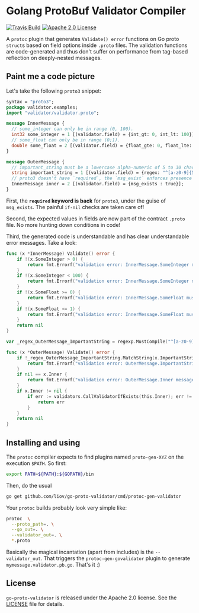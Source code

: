 # Golang ProtoBuf Validator Compiler

[![Travis Build](https://travis-ci.org/mwitkow/go-proto-validators.svg)](https://travis-ci.org/mwitkow/go-proto-validators)
[![Apache 2.0 License](https://img.shields.io/badge/License-Apache%202.0-blue.svg)](LICENSE)

A `protoc` plugin that generates `Validate() error` functions on Go proto `struct`s based on field options inside `.proto`
files. The validation functions are code-generated and thus don't suffer on performance from tag-based reflection on
deeply-nested messages.

## Paint me a code picture

Let's take the following `proto3` snippet:

```proto
syntax = "proto3";
package validator.examples;
import "validator/validator.proto";

message InnerMessage {
  // some_integer can only be in range (0, 100).
  int32 some_integer = 1 [(validator.field) = {int_gt: 0, int_lt: 100}];
  // some_float can only be in range (0;1).
  double some_float = 2 [(validator.field) = {float_gte: 0, float_lte: 1}];
}

message OuterMessage {
  // important_string must be a lowercase alpha-numeric of 5 to 30 characters (RE2 syntax).
  string important_string = 1 [(validator.field) = {regex: "^[a-z0-9]{5,30}$"}];
  // proto3 doesn't have `required`, the `msg_exist` enforces presence of InnerMessage.
  InnerMessage inner = 2 [(validator.field) = {msg_exists : true}];
}
```

First, the **`required` keyword is back** for `proto3`, under the guise of `msg_exists`. The painful `if-nil` checks are taken care of!

Second, the expected values in fields are now part of the contract `.proto` file. No more hunting down conditions in code!

Third, the generated code is understandable and has clear understandable error messages. Take a look:

```go
func (x *InnerMessage) Validate() error {
	if !(x.SomeInteger > 0) {
		return fmt.Errorf("validation error: InnerMessage.SomeInteger must be greater than '0'")
	}
	if !(x.SomeInteger < 100) {
		return fmt.Errorf("validation error: InnerMessage.SomeInteger must be less than '100'")
	}
	if !(x.SomeFloat >= 0) {
		return fmt.Errorf("validation error: InnerMessage.SomeFloat must be greater than or equal to '0'")
	}
	if !(x.SomeFloat <= 1) {
		return fmt.Errorf("validation error: InnerMessage.SomeFloat must be less than or equal to '1'")
	}
	return nil
}

var _regex_OuterMessage_ImportantString = regexp.MustCompile("^[a-z0-9]{5,30}$")

func (x *OuterMessage) Validate() error {
	if !_regex_OuterMessage_ImportantString.MatchString(x.ImportantString) {
		return fmt.Errorf("validation error: OuterMessage.ImportantString must conform to regex '^[a-z0-9]{5,30}$'")
	}
	if nil == x.Inner {
		return fmt.Errorf("validation error: OuterMessage.Inner message must exist")
	}
	if x.Inner != nil {
		if err := validators.CallValidatorIfExists(this.Inner); err != nil {
			return err
		}
	}
	return nil
}
```

## Installing and using

The `protoc` compiler expects to find plugins named `proto-gen-XYZ` on the execution `$PATH`. So first:

```sh
export PATH=${PATH}:${GOPATH}/bin
```

Then, do the usual

```sh
go get github.com/liov/go-proto-validator/cmd/protoc-gen-validator
```

Your `protoc` builds probably look very simple like:

```sh
protoc  \
  --proto_path=. \
  --go_out=. \
  --validator_out=. \
  *.proto
```


Basically the magical incantation (apart from includes) is the `--validator_out`. That triggers the 
`protoc-gen-govalidator` plugin to generate `mymessage.validator.pb.go`. That's it :)

## License

`go-proto-validator` is released under the Apache 2.0 license. See the [LICENSE](LICENSE) file for details.
